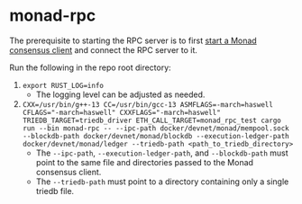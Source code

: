 # monad-rpc

The prerequisite to starting the RPC server is to first [start a Monad consensus client](/monad-node/README.md) and connect the RPC server to it.

Run the following in the repo root directory:
1. `export RUST_LOG=info`
    - The logging level can be adjusted as needed.
2. `CXX=/usr/bin/g++-13 CC=/usr/bin/gcc-13 ASMFLAGS=-march=haswell CFLAGS="-march=haswell" CXXFLAGS="-march=haswell" TRIEDB_TARGET=triedb_driver ETH_CALL_TARGET=monad_rpc_test cargo run --bin monad-rpc -- --ipc-path docker/devnet/monad/mempool.sock --blockdb-path docker/devnet/monad/blockdb --execution-ledger-path docker/devnet/monad/ledger --triedb-path <path_to_triedb_directory>`
    - The `--ipc-path`, `--execution-ledger-path`, and `--blockdb-path` must point to the same file and directories passed to the Monad consensus client.
    - The `--triedb-path` must point to a directory containing only a single triedb file.
